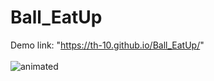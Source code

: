 # Ball_EatUp
Demo link: "https://th-10.github.io/Ball_EatUp/"
<br/>
<br/>
<img src="./Assets/demo.gif" alt="animated"/>
<p></p>
